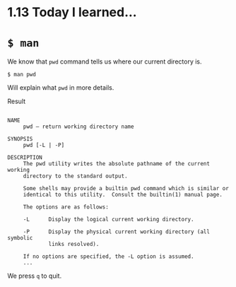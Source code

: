 # 1.13 Today I learned...

# `$ man`

We know that `pwd` command tells us where our current directory is.

```
$ man pwd
```

Will explain what `pwd` in more details.

Result

```

NAME
     pwd – return working directory name

SYNOPSIS
     pwd [-L | -P]

DESCRIPTION
     The pwd utility writes the absolute pathname of the current working
     directory to the standard output.

     Some shells may provide a builtin pwd command which is similar or
     identical to this utility.  Consult the builtin(1) manual page.

     The options are as follows:

     -L      Display the logical current working directory.

     -P      Display the physical current working directory (all symbolic
             links resolved).

     If no options are specified, the -L option is assumed.
     ...
```

We press `q` to quit.